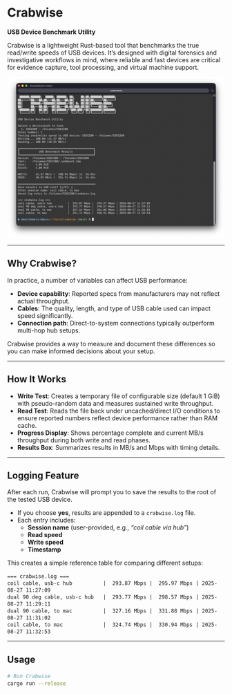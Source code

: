 # Crabwise

**USB Device Benchmark Utility**

Crabwise is a lightweight Rust-based tool that benchmarks the true read/write speeds of USB devices. It’s designed with digital forensics and investigative workflows in mind, where reliable and fast devices are critical for evidence capture, tool processing, and virtual machine support.

![Crabwise Screenshot](images/screenshot.png)

---

## Why Crabwise?

In practice, a number of variables can affect USB performance:

- **Device capability**: Reported specs from manufacturers may not reflect actual throughput.  
- **Cables**: The quality, length, and type of USB cable used can impact speed significantly.  
- **Connection path**: Direct-to-system connections typically outperform multi-hop hub setups.  

Crabwise provides a way to measure and document these differences so you can make informed decisions about your setup.

---

## How It Works

- **Write Test**: Creates a temporary file of configurable size (default 1 GiB) with pseudo-random data and measures sustained write throughput.  
- **Read Test**: Reads the file back under uncached/direct I/O conditions to ensure reported numbers reflect device performance rather than RAM cache.  
- **Progress Display**: Shows percentage complete and current MB/s throughput during both write and read phases.  
- **Results Box**: Summarizes results in MB/s and Mbps with timing details.

---

## Logging Feature

After each run, Crabwise will prompt you to save the results to the root of the tested USB device.

- If you choose **yes**, results are appended to a `crabwise.log` file.  
- Each entry includes:
  - **Session name** (user-provided, e.g., *“coil cable via hub”*)  
  - **Read speed**  
  - **Write speed**  
  - **Timestamp**

This creates a simple reference table for comparing different setups:

```
=== crabwise.log ===
coil cable, usb-c hub          |  293.87 Mbps |  295.97 Mbps | 2025-08-27 11:27:09
dual 90 deg cable, usb-c hub   |  293.77 Mbps |  298.57 Mbps | 2025-08-27 11:29:11
dual 90 cable, to mac          |  327.16 Mbps |  331.88 Mbps | 2025-08-27 11:31:02
coil cable, to mac             |  324.74 Mbps |  330.94 Mbps | 2025-08-27 11:32:53
```

---

## Usage

```bash
# Run Crabwise
cargo run --release
